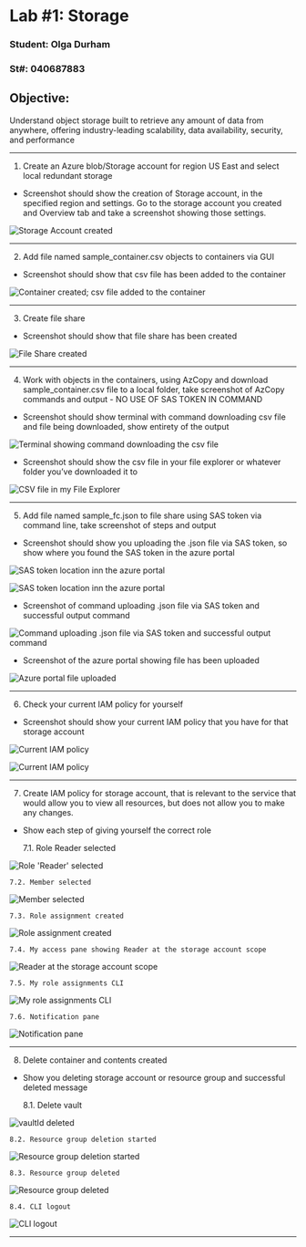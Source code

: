 # Lab #1: Storage

### Student: Olga Durham

### St#: 040687883

## Objective: 
Understand object storage built to retrieve any amount of data from anywhere, offering industry-leading scalability, data availability, security, and performance

---

1. Create an Azure blob/Storage account for region US East and select local redundant storage

- Screenshot should show the creation of Storage account, in the specified region and settings. Go to the storage account you created and Overview tab and take a screenshot showing those settings.

![Storage Account created](./screenshots/1-creation-of-storage-account.png)

---

2. Add file named sample_container.csv objects to containers via GUI

- Screenshot should show that csv file has been added to the container

![Container created; csv file added to the container](./screenshots/2-container-created-csv-file-uploaded.png)

---

3. Create file share

- Screenshot should show that file share has been created

![File Share created](./screenshots/3-file-share-created.png)

---

4. Work with objects in the containers, using AzCopy and download
sample_container.csv file to a local folder, take screenshot of AzCopy commands and output - NO USE OF SAS TOKEN IN COMMAND

- Screenshot should show terminal with command downloading csv file and file being downloaded, show entirety of the output

![Terminal showing command downloading the csv file](./screenshots/4-terminal-command-downloading-csv-file.png)

- Screenshot should show the csv file in your file explorer or whatever folder you’ve downloaded it to

![CSV file in my File Explorer](./screenshots/5-csv-file-in-my-file-explorer.png)

---

5. Add file named sample_fc.json to file share using SAS token via command line,
take screenshot of steps and output

- Screenshot should show you uploading the .json file via SAS token, so show where you found the SAS token in the azure portal

![SAS token location inn the azure portal](./screenshots/6-checked-permissions.png)

![SAS token location inn the azure portal](./screenshots/7-SAS-token.png)

- Screenshot of command uploading .json file via SAS token and successful output command

![Command uploading .json file via SAS token and successful output command](./screenshots/8-command-uploading-json-file-via-SAS-token-and-success-output-command.png)

- Screenshot of the azure portal showing file has been uploaded

![Azure portal file uploaded](./screenshots/9-azure-portal-file-uploaded.png)

---

6. Check your current IAM policy for yourself

- Screenshot should show your current IAM policy that you have for that storage account

![Current IAM policy](./screenshots/10-current-IAM-policy.png)

![Current IAM policy](./screenshots/11-CLI-storage-account-scope.png)

---

7. Create IAM policy for storage account, that is relevant to the service that would allow you to view all resources, but does not allow you to make any changes.

- Show each step of giving yourself the correct role

    7.1. Role Reader selected

![Role 'Reader' selected](./screenshots/12-role-reader-selected.png)

    7.2. Member selected

![Member selected](./screenshots/13-member-selected.png)

    7.3. Role assignment created

![Role assignment created](./screenshots/14-review%20+%20assign.png)

    7.4. My access pane showing Reader at the storage account scope

![Reader at the storage account scope](./screenshots/15-my-access-pane-showing-reader-at%20the%20storage-account-scope.png)

    7.5. My role assignments CLI

![My role assignments CLI](./screenshots/16-list-my%20role%20assignments-CLI.png)

    7.6. Notification pane

![Notification pane](./screenshots/17-Notifications.png)

---

8. Delete container and contents created

- Show you deleting storage account or resource group and successful deleted message

    8.1. Delete vault

![vaultId deleted](./screenshots/18-vaultId-deleted.png)

    8.2. Resource group deletion started

![Resource group deletion started](./screenshots/19-resource-group-deletion-started.png)

    8.3. Resource group deleted

![Resource group deleted](./screenshots/20-resource-group-deleted.png)

    8.4. CLI logout

![CLI logout](./screenshots/21-azcopy-logout-az-logout.png)

---